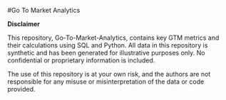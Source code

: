 #Go To Market Analytics

**Disclaimer**

This repository, Go-To-Market-Analytics, contains key GTM metrics and their calculations using SQL and Python.
All data in this repository is synthetic and has been generated for illustrative purposes only.
No confidential or proprietary information is included. 

The use of this repository is at your own risk, and the authors are not responsible for any misuse or misinterpretation of the data or code provided.
